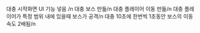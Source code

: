대충 시작화면 UI 기능 넣음 /n
대충 보스 만듦/n
대충 플레이어 이동 만듦/n
대충 플레이어가 특정 범위 내에 있을때 보스가 공격/n
대충 10초에 한번씩 1초동안 보스의 이동속도 2배됨/n 
